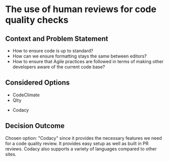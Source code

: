 # The use of human reviews for code quality checks

## Context and Problem Statement

- How to ensure code is up to standard? 
- How can we ensure formatting stays the same between editors?
- How to ensure that Agile practices are followed in terms of making other developers aware of the current code base? 


## Considered Options

- CodeClimate
- Qlty
* Codacy

## Decision Outcome

Chosen option: "Codacy" since it provides the necessary features we need for a code quality review. It provides easy setup as well as built in PR reviews. Codacy also supports a variety of languages compared to other sites. 
